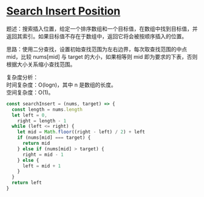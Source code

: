 # [Search Insert Position](https://leetcode.cn/problems/search-insert-position)

题述：搜索插入位置，给定一个排序数组和一个目标值，在数组中找到目标值，并返回其索引。如果目标值不存在于数组中，返回它将会被按顺序插入的位置。

思路：使用二分查找，设置初始查找范围为左右边界，每次取查找范围的中点 mid，比较 nums[mid] 与 target 的大小，如果相等则 mid 即为要求的下表，否则根据大小关系缩小查找范围。

复杂度分析：  
时间复杂度：O(log⁡n)，其中 n 是数组的长度。  
空间复杂度：O(1)。

```js
const searchInsert = (nums, target) => {
  const length = nums.length
  let left = 0,
    right = length - 1
  while (left <= right) {
    let mid = Math.floor((right - left) / 2) + left
    if (nums[mid] === target) {
      return mid
    } else if (nums[mid] > target) {
      right = mid - 1
    } else {
      left = mid + 1
    }
  }
  return left
}
```

